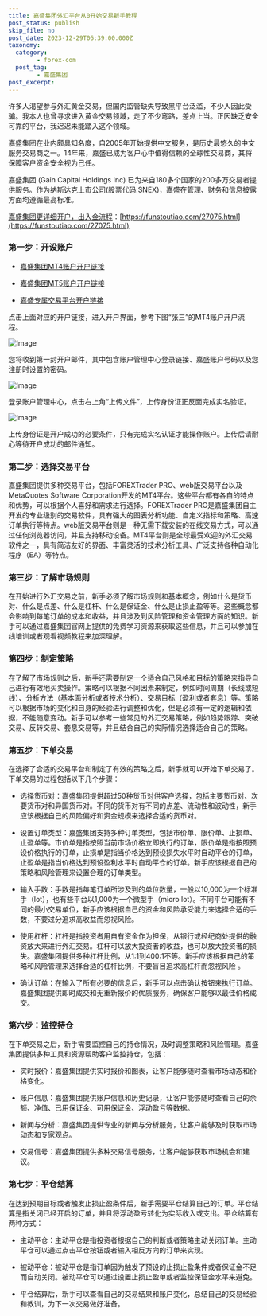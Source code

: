 ```yaml
---
title: 嘉盛集团外汇平台从0开始交易新手教程
post_status: publish
skip_file: no
post_date: 2023-12-29T06:39:00.000Z
taxonomy:
  category:
        - forex-com
  post_tag:
        - 嘉盛集团
post_excerpt: 
---
```

许多人渴望参与外汇黄金交易，但国内监管缺失导致黑平台泛滥，不少人因此受骗。我本人也曾寻求进入黄金交易领域，走了不少弯路，差点上当。正因缺乏安全可靠的平台，我迟迟未能踏入这个领域。

嘉盛集团在业内颇具知名度，自2005年开始提供中文服务，是历史最悠久的中文服务交易商之一。14年来，嘉盛已成为客户心中值得信赖的全球性交易商，其将保障客户资金安全视为己任。

嘉盛集团 (Gain Capital Holdings Inc) 已为来自180多个国家的200多万交易者提供服务。作为纳斯达克上市公司(股票代码:SNEX)，嘉盛在管理、财务和信息披露方面均遵循最高标准。

[嘉盛集团更详细开户，出入金流程](https://funstoutiao.com/27075.html)：[https://funstoutiao.com/27075.html](https://funstoutiao.com/27075.html)

### 第一步：开设账户

* [嘉盛集团MT4账户开户链接](https://s.ssgg.net/jsmt4)

* [嘉盛集团MT5账户开户链接](https://s.ssgg.net/jsmt5)

* [嘉盛专属交易平台开户链接](https://s.ssgg.net/js)

点击上面对应的开户链接，进入开户界面，参考下图“张三”的MT4账户开户流程。

![Image](https://prod-files-secure.s3.us-west-2.amazonaws.com/39ed1227-6d7d-4570-be36-9ccd4a2c4241/7a167aea-686b-400d-af59-4e18eb607a40/640.png?X-Amz-Algorithm=AWS4-HMAC-SHA256&X-Amz-Content-Sha256=UNSIGNED-PAYLOAD&X-Amz-Credential=ASIAZI2LB466VMFWDTIL%2F20250616%2Fus-west-2%2Fs3%2Faws4_request&X-Amz-Date=20250616T041310Z&X-Amz-Expires=3600&X-Amz-Security-Token=IQoJb3JpZ2luX2VjEGoaCXVzLXdlc3QtMiJHMEUCIFyGbYCbc%2FOgJcM06IsOBcRSL%2BoO%2F7%2FewW48z38724wDAiEAwsVkzVhJP%2B%2FSDUAL3VGd595tNoGIDSahFROZloDVACMq%2FwMIUhAAGgw2Mzc0MjMxODM4MDUiDNz6oud4IpwYHK6wSSrcA3mfEhvi6NDNZCjYgL5ULfAHBWmVrnAQ%2BGsjELQKAq8GrPZ6WTUm0AbL13K8YK0L7Vu34QaigPvPiqBMxdupIPhlA2aKjRzds%2BdeDGavVeC%2FUPUAogFT%2BM20DLh4Nhh1sjXKNlisDrNbXm1AVvnl9LEL43i3SMZ8LpVPUz0Sx2qmflHdl8bDRAqrgNbofokAmzf7QZu51k5bxRyVDc0tvmZyISGmknursChAvFFgaYUft7lT1wINpvdkA1Rqj8NDotUJ71oQO4Sr9DTzcVdp6xmBuBd83ptZk0si1Tj9SJ01Xbclg%2FxGqmpPyVS1R60t%2FUASc4QwfKv%2Biv1%2BatMOG%2BMG8z07zfecqGhi8aJZsJoE26FfX1QEc1lEh4vfR%2Fmrl7CH0JKL7Wav6T5XDn15Exy%2FlZZPsl1XhEj62aZpaSSx4PsD%2BvAJxdcTISf0uLxn%2FR6XeNo7104BqUfdXTFv5QHZzmyOiPd2f9CYV%2FJECsnlLdV9yp72xm%2BwuvvQ8vUbYZypp1z4BL0nznLUIcNClbVcmquiF4FqCkpp7QRAEzm1feie7bW9MPkwx62exPCJlTNct4lYTIBhmuKpGyaD9qwct1NMkE0bR4Y5IJLeD20Jzc5dkdGPCcg%2BEsqvMP3ivcIGOqUBqgFlePiYylvQRWlcVGhViClPYrPVW8Ourd5EeHgvtPtmbXVJL%2BWl1S0aeyUqN3DLX7yxpk8fUYp3m6F0gvKDEiC2qxiG4tab7BqOXY235PnHMoguJwO21HmHRQ3wYdPx0on0JL6wlDZYCh6PC%2FqS01NbS%2B0Y2lSwwe3GkFLVmfIFcvUlmecWEwcjIbdHc5ye3Gyw7BbDVsPRB4TH6ZDJEbdcBula&X-Amz-Signature=b6d10800267bf3d108792fc69e0faa1a775a68cee9a1a38bf46053dc85465644&X-Amz-SignedHeaders=host&x-amz-checksum-mode=ENABLED&x-id=GetObject)

您将收到第一封开户邮件，其中包含账户管理中心登录链接、嘉盛账户号码以及您注册时设置的密码。

![Image](https://prod-files-secure.s3.us-west-2.amazonaws.com/39ed1227-6d7d-4570-be36-9ccd4a2c4241/eaa1c6b3-2877-4284-a0e1-530e222c27fb/image.png?X-Amz-Algorithm=AWS4-HMAC-SHA256&X-Amz-Content-Sha256=UNSIGNED-PAYLOAD&X-Amz-Credential=ASIAZI2LB466VMFWDTIL%2F20250616%2Fus-west-2%2Fs3%2Faws4_request&X-Amz-Date=20250616T041310Z&X-Amz-Expires=3600&X-Amz-Security-Token=IQoJb3JpZ2luX2VjEGoaCXVzLXdlc3QtMiJHMEUCIFyGbYCbc%2FOgJcM06IsOBcRSL%2BoO%2F7%2FewW48z38724wDAiEAwsVkzVhJP%2B%2FSDUAL3VGd595tNoGIDSahFROZloDVACMq%2FwMIUhAAGgw2Mzc0MjMxODM4MDUiDNz6oud4IpwYHK6wSSrcA3mfEhvi6NDNZCjYgL5ULfAHBWmVrnAQ%2BGsjELQKAq8GrPZ6WTUm0AbL13K8YK0L7Vu34QaigPvPiqBMxdupIPhlA2aKjRzds%2BdeDGavVeC%2FUPUAogFT%2BM20DLh4Nhh1sjXKNlisDrNbXm1AVvnl9LEL43i3SMZ8LpVPUz0Sx2qmflHdl8bDRAqrgNbofokAmzf7QZu51k5bxRyVDc0tvmZyISGmknursChAvFFgaYUft7lT1wINpvdkA1Rqj8NDotUJ71oQO4Sr9DTzcVdp6xmBuBd83ptZk0si1Tj9SJ01Xbclg%2FxGqmpPyVS1R60t%2FUASc4QwfKv%2Biv1%2BatMOG%2BMG8z07zfecqGhi8aJZsJoE26FfX1QEc1lEh4vfR%2Fmrl7CH0JKL7Wav6T5XDn15Exy%2FlZZPsl1XhEj62aZpaSSx4PsD%2BvAJxdcTISf0uLxn%2FR6XeNo7104BqUfdXTFv5QHZzmyOiPd2f9CYV%2FJECsnlLdV9yp72xm%2BwuvvQ8vUbYZypp1z4BL0nznLUIcNClbVcmquiF4FqCkpp7QRAEzm1feie7bW9MPkwx62exPCJlTNct4lYTIBhmuKpGyaD9qwct1NMkE0bR4Y5IJLeD20Jzc5dkdGPCcg%2BEsqvMP3ivcIGOqUBqgFlePiYylvQRWlcVGhViClPYrPVW8Ourd5EeHgvtPtmbXVJL%2BWl1S0aeyUqN3DLX7yxpk8fUYp3m6F0gvKDEiC2qxiG4tab7BqOXY235PnHMoguJwO21HmHRQ3wYdPx0on0JL6wlDZYCh6PC%2FqS01NbS%2B0Y2lSwwe3GkFLVmfIFcvUlmecWEwcjIbdHc5ye3Gyw7BbDVsPRB4TH6ZDJEbdcBula&X-Amz-Signature=addbc2c5bd43c83067d1dbf4daf3e6f4a692070e31e8ea6681ffc50c8080a3d6&X-Amz-SignedHeaders=host&x-amz-checksum-mode=ENABLED&x-id=GetObject)

登录账户管理中心，点击右上角“上传文件”，上传身份证正反面完成实名验证。

![Image](https://prod-files-secure.s3.us-west-2.amazonaws.com/39ed1227-6d7d-4570-be36-9ccd4a2c4241/54090639-09fc-46b4-a135-e0289f707147/image.png?X-Amz-Algorithm=AWS4-HMAC-SHA256&X-Amz-Content-Sha256=UNSIGNED-PAYLOAD&X-Amz-Credential=ASIAZI2LB466VMFWDTIL%2F20250616%2Fus-west-2%2Fs3%2Faws4_request&X-Amz-Date=20250616T041310Z&X-Amz-Expires=3600&X-Amz-Security-Token=IQoJb3JpZ2luX2VjEGoaCXVzLXdlc3QtMiJHMEUCIFyGbYCbc%2FOgJcM06IsOBcRSL%2BoO%2F7%2FewW48z38724wDAiEAwsVkzVhJP%2B%2FSDUAL3VGd595tNoGIDSahFROZloDVACMq%2FwMIUhAAGgw2Mzc0MjMxODM4MDUiDNz6oud4IpwYHK6wSSrcA3mfEhvi6NDNZCjYgL5ULfAHBWmVrnAQ%2BGsjELQKAq8GrPZ6WTUm0AbL13K8YK0L7Vu34QaigPvPiqBMxdupIPhlA2aKjRzds%2BdeDGavVeC%2FUPUAogFT%2BM20DLh4Nhh1sjXKNlisDrNbXm1AVvnl9LEL43i3SMZ8LpVPUz0Sx2qmflHdl8bDRAqrgNbofokAmzf7QZu51k5bxRyVDc0tvmZyISGmknursChAvFFgaYUft7lT1wINpvdkA1Rqj8NDotUJ71oQO4Sr9DTzcVdp6xmBuBd83ptZk0si1Tj9SJ01Xbclg%2FxGqmpPyVS1R60t%2FUASc4QwfKv%2Biv1%2BatMOG%2BMG8z07zfecqGhi8aJZsJoE26FfX1QEc1lEh4vfR%2Fmrl7CH0JKL7Wav6T5XDn15Exy%2FlZZPsl1XhEj62aZpaSSx4PsD%2BvAJxdcTISf0uLxn%2FR6XeNo7104BqUfdXTFv5QHZzmyOiPd2f9CYV%2FJECsnlLdV9yp72xm%2BwuvvQ8vUbYZypp1z4BL0nznLUIcNClbVcmquiF4FqCkpp7QRAEzm1feie7bW9MPkwx62exPCJlTNct4lYTIBhmuKpGyaD9qwct1NMkE0bR4Y5IJLeD20Jzc5dkdGPCcg%2BEsqvMP3ivcIGOqUBqgFlePiYylvQRWlcVGhViClPYrPVW8Ourd5EeHgvtPtmbXVJL%2BWl1S0aeyUqN3DLX7yxpk8fUYp3m6F0gvKDEiC2qxiG4tab7BqOXY235PnHMoguJwO21HmHRQ3wYdPx0on0JL6wlDZYCh6PC%2FqS01NbS%2B0Y2lSwwe3GkFLVmfIFcvUlmecWEwcjIbdHc5ye3Gyw7BbDVsPRB4TH6ZDJEbdcBula&X-Amz-Signature=11e79ed7d0030e3b44457f04344077accf91f294a8479873eda827fe49007701&X-Amz-SignedHeaders=host&x-amz-checksum-mode=ENABLED&x-id=GetObject)

上传身份证是开户成功的必要条件，只有完成实名认证才能操作账户。上传后请耐心等待开户成功的邮件通知。

### 第二步：选择交易平台

嘉盛集团提供多种交易平台，包括FOREXTrader PRO、web版交易平台以及MetaQuotes Software Corporation开发的MT4平台。这些平台都有各自的特点和优势，可以根据个人喜好和需求进行选择。FOREXTrader PRO是嘉盛集团自主开发的专业级别的交易软件，具有强大的图表分析功能、自定义指标和策略、高速订单执行等特点。web版交易平台则是一种无需下载安装的在线交易方式，可以通过任何浏览器访问，并且支持移动设备。MT4平台则是全球最受欢迎的外汇交易软件之一，具有简洁友好的界面、丰富灵活的技术分析工具、广泛支持各种自动化程序（EA）等特点。

### 第三步：了解市场规则

在开始进行外汇交易之前，新手必须了解市场规则和基本概念，例如什么是货币对、什么是点差、什么是杠杆、什么是保证金、什么是止损止盈等等。这些概念都会影响到每笔订单的成本和收益，并且涉及到风险管理和资金管理方面的知识。新手可以通过嘉盛集团官网上提供的免费学习资源来获取这些信息，并且可以参加在线培训或者观看视频教程来加深理解。

### 第四步：制定策略

在了解了市场规则之后，新手还需要制定一个适合自己风格和目标的策略来指导自己进行有效地买卖操作。策略可以根据不同因素来制定，例如时间周期（长线或短线）、分析方法（基本面分析或者技术分析）、交易目标（盈利或者套息）等。策略可以根据市场的变化和自身的经验进行调整和优化，但是必须有一定的逻辑和依据，不能随意变动。新手可以参考一些常见的外汇交易策略，例如趋势跟踪、突破交易、反转交易、套息交易等，并且结合自己的实际情况选择适合自己的策略。

### 第五步：下单交易

在选择了合适的交易平台和制定了有效的策略之后，新手就可以开始下单交易了。下单交易的过程包括以下几个步骤：

* 选择货币对：嘉盛集团提供超过50种货币对供客户选择，包括主要货币对、次要货币对和异国货币对。不同的货币对有不同的点差、流动性和波动性，新手应该根据自己的风险偏好和资金规模来选择合适的货币对。

* 设置订单类型：嘉盛集团支持多种订单类型，包括市价单、限价单、止损单、止盈单等。市价单是指按照当前市场价格立即执行的订单，限价单是指按照预设价格执行的订单，止损单是指当价格达到预设损失水平时自动平仓的订单，止盈单是指当价格达到预设盈利水平时自动平仓的订单。新手应该根据自己的策略和风险管理来设置合理的订单类型。

* 输入手数：手数是指每笔订单所涉及到的单位数量，一般以10,000为一个标准手（lot），也有些平台以1,000为一个微型手（micro lot）。不同平台可能有不同的最小交易单位，新手应该根据自己的资金和风险承受能力来选择合适的手数，不要过分追求高收益而忽视风险。

* 使用杠杆：杠杆是指投资者用自有资金作为担保，从银行或经纪商处提供的融资放大来进行外汇交易。杠杆可以放大投资者的收益，也可以放大投资者的损失。嘉盛集团提供多种杠杆比例，从1:1到400:1不等。新手应该根据自己的策略和风险管理来选择合适的杠杆比例，不要盲目追求高杠杆而忽视风险 。

* 确认订单：在输入了所有必要的信息后，新手可以点击确认按钮来执行订单。嘉盛集团提供即时成交和无重新报价的优质服务，确保客户能够以最佳价格成交。

### 第六步：监控持仓

在下单交易之后，新手需要监控自己的持仓情况，及时调整策略和风险管理。嘉盛集团提供多种工具和资源帮助客户监控持仓，包括：

* 实时报价：嘉盛集团提供实时报价和图表，让客户能够随时查看市场动态和价格变化。

* 账户信息：嘉盛集团提供账户信息和历史记录，让客户能够随时查看自己的余额、净值、已用保证金、可用保证金、浮动盈亏等数据。

* 新闻与分析：嘉盛集团提供专业的新闻与分析服务，让客户能够及时获取市场动态和专家观点。

* 交易信号：嘉盛集团提供多种交易信号服务，让客户能够获取市场机会和建议。

### 第七步：平仓结算

在达到预期目标或者触发止损止盈条件后，新手需要平仓结算自己的订单。平仓结算是指关闭已经开启的订单，并且将浮动盈亏转化为实际收入或支出。平仓结算有两种方式：

* 主动平仓：主动平仓是指投资者根据自己的判断或者策略主动关闭订单。主动平仓可以通过点击平仓按钮或者输入相反方向的订单来实现。

* 被动平仓：被动平仓是指订单因为触发了预设的止损止盈条件或者保证金不足而自动关闭。被动平仓可以通过设置止损止盈单或者监控保证金水平来避免。

* 平仓结算后，新手可以查看自己的交易结果和账户变化，总结自己的交易经验和教训，为下一次交易做好准备。